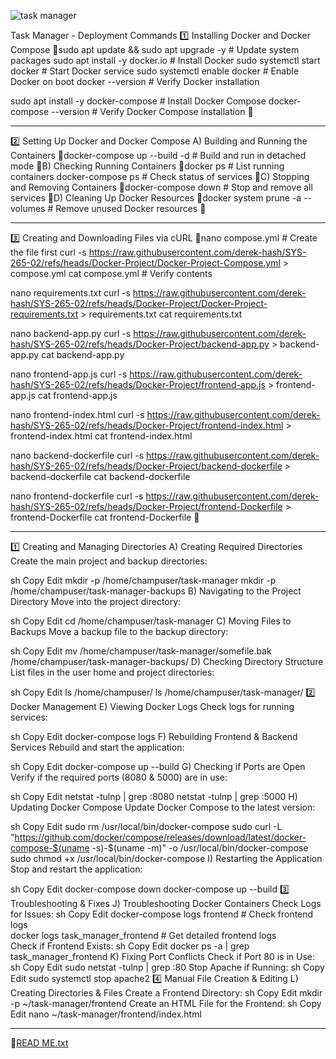 ![task manager](https://github.com/user-attachments/assets/5903e1ff-c3fc-4a7e-bf29-0b5a7eb97d46)

Task Manager - Deployment Commands
1️⃣ Installing Docker and Docker Compose
sudo apt update && sudo apt upgrade -y  # Update system packages
sudo apt install -y docker.io  # Install Docker
sudo systemctl start docker  # Start Docker service
sudo systemctl enable docker  # Enable Docker on boot
docker --version  # Verify Docker installation


sudo apt install -y docker-compose  # Install Docker Compose
docker-compose --version  # Verify Docker Compose installation

________________
2️⃣ Setting Up Docker and Docker Compose
A) Building and Running the Containers
docker-compose up --build -d  # Build and run in detached mode
B) Checking Running Containers
docker ps  # List running containers
docker-compose ps  # Check status of services
C) Stopping and Removing Containers
docker-compose down  # Stop and remove all services
D) Cleaning Up Docker Resources
docker system prune -a --volumes  # Remove unused Docker resources

________________
3️⃣ Creating and Downloading Files via cURL
nano compose.yml  # Create the file first
curl -s https://raw.githubusercontent.com/derek-hash/SYS-265-02/refs/heads/Docker-Project/Docker-Project-Compose.yml > compose.yml
cat compose.yml  # Verify contents


nano requirements.txt
curl -s https://raw.githubusercontent.com/derek-hash/SYS-265-02/refs/heads/Docker-Project/Docker-Project-requirements.txt > requirements.txt
cat requirements.txt


nano backend-app.py
curl -s https://raw.githubusercontent.com/derek-hash/SYS-265-02/refs/heads/Docker-Project/backend-app.py > backend-app.py
cat backend-app.py


nano frontend-app.js
curl -s https://raw.githubusercontent.com/derek-hash/SYS-265-02/refs/heads/Docker-Project/frontend-app.js > frontend-app.js
cat frontend-app.js


nano frontend-index.html
curl -s https://raw.githubusercontent.com/derek-hash/SYS-265-02/refs/heads/Docker-Project/frontend-index.html > frontend-index.html
cat frontend-index.html


nano backend-dockerfile
curl -s https://raw.githubusercontent.com/derek-hash/SYS-265-02/refs/heads/Docker-Project/backend-dockerfile > backend-dockerfile
cat backend-dockerfile


nano frontend-dockerfile
curl -s https://raw.githubusercontent.com/derek-hash/SYS-265-02/refs/heads/Docker-Project/frontend-Dockerfile > frontend-Dockerfile
cat frontend-Dockerfile

________________
1️⃣ Creating and Managing Directories
A) Creating Required Directories
Create the main project and backup directories:

sh
Copy
Edit
mkdir -p /home/champuser/task-manager
mkdir -p /home/champuser/task-manager-backups
B) Navigating to the Project Directory
Move into the project directory:

sh
Copy
Edit
cd /home/champuser/task-manager
C) Moving Files to Backups
Move a backup file to the backup directory:

sh
Copy
Edit
mv /home/champuser/task-manager/somefile.bak /home/champuser/task-manager-backups/
D) Checking Directory Structure
List files in the user home and project directories:

sh
Copy
Edit
ls /home/champuser/
ls /home/champuser/task-manager/
2️⃣ Docker Management
E) Viewing Docker Logs
Check logs for running services:

sh
Copy
Edit
docker-compose logs
F) Rebuilding Frontend & Backend Services
Rebuild and start the application:

sh
Copy
Edit
docker-compose up --build
G) Checking if Ports are Open
Verify if the required ports (8080 & 5000) are in use:

sh
Copy
Edit
netstat -tulnp | grep :8080
netstat -tulnp | grep :5000
H) Updating Docker Compose
Update Docker Compose to the latest version:

sh
Copy
Edit
sudo rm /usr/local/bin/docker-compose
sudo curl -L "https://github.com/docker/compose/releases/download/latest/docker-compose-$(uname -s)-$(uname -m)" -o /usr/local/bin/docker-compose
sudo chmod +x /usr/local/bin/docker-compose
I) Restarting the Application
Stop and restart the application:

sh
Copy
Edit
docker-compose down
docker-compose up --build
3️⃣ Troubleshooting & Fixes
J) Troubleshooting Docker Containers
Check Logs for Issues:
sh
Copy
Edit
docker-compose logs frontend  # Check frontend logs  
docker logs task_manager_frontend  # Get detailed frontend logs  
Check if Frontend Exists:
sh
Copy
Edit
docker ps -a | grep task_manager_frontend
K) Fixing Port Conflicts
Check if Port 80 is in Use:
sh
Copy
Edit
sudo netstat -tulnp | grep :80
Stop Apache if Running:
sh
Copy
Edit
sudo systemctl stop apache2
4️⃣ Manual File Creation & Editing
L) Creating Directories & Files
Create a Frontend Directory:
sh
Copy
Edit
mkdir -p ~/task-manager/frontend
Create an HTML File for the Frontend:
sh
Copy
Edit
nano ~/task-manager/frontend/index.html
________________
[READ ME.txt](https://github.com/user-attachments/files/18804705/READ.ME.txt)
